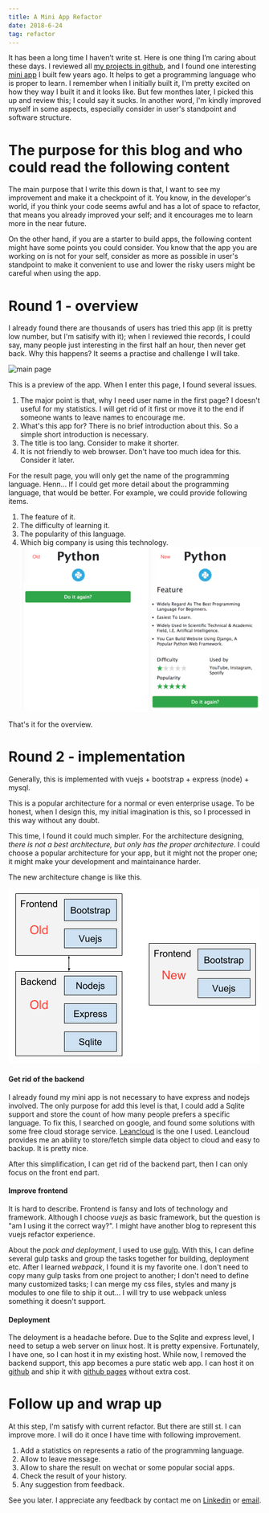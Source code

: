 ```yaml
---
title: A Mini App Refactor
date: 2018-6-24
tag: refactor
---
```


It has been a long time I haven’t write st. Here is one thing I’m caring about these days. I reviewed all [my projects in github](https://github.com/howardchn?tab=repositories), and I found one interesting [mini app](https://github.com/howardchn/chooselangguide) I built few years ago. It helps to get a programming language who is proper to learn. I remember when I initially built it, I'm pretty excited on how they way I built it and it looks like. But few monthes later, I picked this up and review this; I could say it sucks. In another word, I'm kindly improved myself in some aspects, especially consider in user's standpoint and software structure. 

# The purpose for this blog and who could read the following content
The main purpose that I write this down is that, I want to see my improvement and make it a checkpoint of it. You know, in the developer's world, if you think your code seems awful and has a lot of space to refactor, that means you already improved your self; and it encourages me to learn more in the near future.

On the other hand, if you are a starter to build apps, the following content might have some points you could consider. You know that the app you are working on is not for your self, consider as more as possible in user's standpoint to make it convenient to use and lower the risky users might be careful  when using the app.

# Round 1 - overview
I already found there are thousands of users has tried this app (it is pretty low number, but I'm satisify with it); when I reviewed thie records, I could say, many people just interesting in the first half an hour, then never get back. Why this happens? It seems a practise and challenge I will take.

![main page](https://github.com/howardchn/chooselangguide/raw/master/preview-1.png)

This is a preview of the app. When I enter this page, I found several issues.
1. The major point is that, why I need user name in the first page? I doesn't useful for my statistics. I will get rid of it first or move it to the end if someone wants to leave names to encourage me.
2. What's this app for? There is no brief introduction about this. So a simple short introduction is necessary.
3. The title is too lang. Consider to make it shorter.
4. It is not friendly to web browser. Don't have too much idea for this. Consider it later.

For the result page, you will only get the name of the programming language. Henn... If I could get more detail about the programming language, that would be better. For example, we could provide following items.
1. The feature of it.
2. The difficulty of learning it.
3. The popularity of this language.
4. Which big company is using this technology.
![result change](https://github.com/howardchn/which-programming-language/raw/master/assets/blog/one-result.png)

That's it for the overview.

# Round 2 - implementation
Generally, this is implemented with vuejs + bootstrap + express (node) + mysql.

This is a popular architecture for a normal or even enterprise usage. To be honest, when I design this, my initial imagination is this, so I processed in this way without any doubt.

This time, I found it could much simpler. For the architecture designing, _there is not a best architecture, but only has the proper architecture_. I could choose a popular architecture for your app, but it might not the proper one; it might make your development and maintainance harder.

The new architecture change is like this.

![archiecture change](https://github.com/howardchn/which-programming-language/raw/master/assets/blog/structure-changes.png)

#### Get rid of the backend
I already found my mini app is not necessary to have express and nodejs involved. The only purpose for add this level is that, I could add a Sqlite support and store the count of how many people prefers a specific language. To fix this, I searched on google, and found some solutions with some free cloud storage service. [Leancloud](https://leancloud.cn) is the one I used. Leancloud provides me an ability to store/fetch simple data object to cloud and easy to backup. It is pretty nice.

After this simplification, I can get rid of the backend part, then I can only focus on the front end part.

#### Improve frontend
It is hard to describe. Frontend is fansy and lots of technology and framework. Although I choose _vuejs_ as basic framework, but the question is "am I using it the correct way?". I might have another blog to represent this vuejs refactor experience.

About the _pack and deployment_, I used to use [gulp](https://gulpjs.com). With this, I can define several gulp tasks and group the tasks together for building, deployment etc. After I learned _webpack_, I found it is my favorite one. I don't need to copy many gulp tasks from one project to another; I don't need to define many customized tasks; I can merge my css files, styles and many js modules to one file to ship it out... I will try to use webpack unless something it doesn't support.

#### Deployment
The deloyment is a headache before. Due to the Sqlite and express level, I need to setup a web server on linux host. It is pretty expensive. Fortunately, I have one, so I can host it in my existing host. While now, I removed the backend support, this app becomes a pure static web app. I can host it on [github](https://github.com/howardchn/which-programming-language/tree/master/app) and ship it with [github pages](http://howardchn.github.io/which-programming-language) without extra cost.

# Follow up and wrap up
At this step, I'm satisfy with current refactor. But there are still st. I can improve more. I will do it once I have time with following improvement.
1. Add a statistics on represents a ratio of the programming language.
2. Allow to leave message.
3. Allow to share the result on wechat or some popular social apps.
4. Check the result of your history.
5. Any suggestion from feedback.

See you later. I appreciate any feedback by contact me on [Linkedin](www.linkedin.com/in/howard-chen-328493142) or [email](mailto:howardch@outlook.com).
